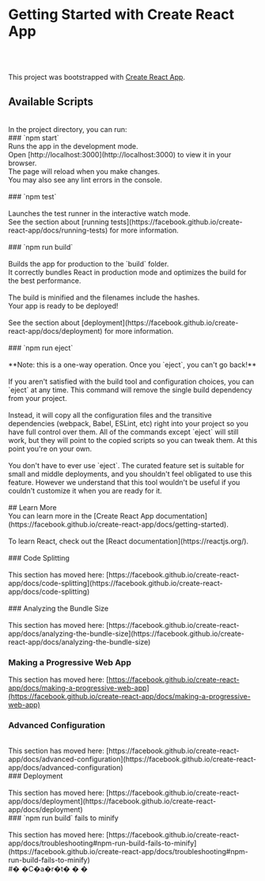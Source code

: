 # Getting Started with Create React App
<br />
<br />

This project was bootstrapped with [Create React App](https://github.com/facebook/create-react-app).
<br />
## Available Scripts
<br />
In the project directory, you can run:
<br />
### `npm start`
<br />
Runs the app in the development mode.<br />
Open [http://localhost:3000](http://localhost:3000) to view it in your browser.
<br />
The page will reload when you make changes.<br />
You may also see any lint errors in the console.<br />
<br />
### `npm test`<br />
<br />
Launches the test runner in the interactive watch mode.<br />
See the section about [running tests](https://facebook.github.io/create-react-app/docs/running-tests) for more information.<br />
<br />
### `npm run build`<br />
<br />
Builds the app for production to the `build` folder.<br />
It correctly bundles React in production mode and optimizes the build for the best performance.<br />
<br />
The build is minified and the filenames include the hashes.<br />
Your app is ready to be deployed!<br />
<br />
See the section about [deployment](https://facebook.github.io/create-react-app/docs/deployment) for more information.<br />
<br />
### `npm run eject`<br />
<br />
**Note: this is a one-way operation. Once you `eject`, you can't go back!**<br />
<br />
If you aren't satisfied with the build tool and configuration choices, you can `eject` at any time. This command will remove the single build dependency from your project.<br />
<br />
Instead, it will copy all the configuration files and the transitive dependencies (webpack, Babel, ESLint, etc) right into your project so you have full control over them. All of the commands except `eject` will still work, but they will point to the copied scripts so you can tweak them. At this point you're on your own.<br />
<br />
You don't have to ever use `eject`. The curated feature set is suitable for small and middle deployments, and you shouldn't feel obligated to use this feature. However we understand that this tool wouldn't be useful if you couldn't customize it when you are ready for it.<br />
<br />
## Learn More
<br />
You can learn more in the [Create React App documentation](https://facebook.github.io/create-react-app/docs/getting-started).<br />
<br />
To learn React, check out the [React documentation](https://reactjs.org/).<br />
<br />
### Code Splitting<br />
<br />
This section has moved here: [https://facebook.github.io/create-react-app/docs/code-splitting](https://facebook.github.io/create-react-app/docs/code-splitting)<br />
<br />
### Analyzing the Bundle Size<br />
<br />
This section has moved here: [https://facebook.github.io/create-react-app/docs/analyzing-the-bundle-size](https://facebook.github.io/create-react-app/docs/analyzing-the-bundle-size)<br />

### Making a Progressive Web App<br />

This section has moved here: [https://facebook.github.io/create-react-app/docs/making-a-progressive-web-app](https://facebook.github.io/create-react-app/docs/making-a-progressive-web-app)
<br />
### Advanced Configuration<br />
<br />
This section has moved here: [https://facebook.github.io/create-react-app/docs/advanced-configuration](https://facebook.github.io/create-react-app/docs/advanced-configuration)
<br />
### Deployment<br />
<br />
This section has moved here: [https://facebook.github.io/create-react-app/docs/deployment](https://facebook.github.io/create-react-app/docs/deployment)
<br />
### `npm run build` fails to minify<br />
<br />
This section has moved here: [https://facebook.github.io/create-react-app/docs/troubleshooting#npm-run-build-fails-to-minify](https://facebook.github.io/create-react-app/docs/troubleshooting#npm-run-build-fails-to-minify)<br />
#� �C�a�r�t�
�
�

